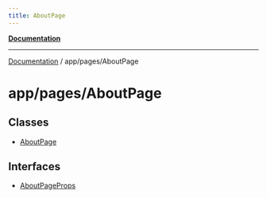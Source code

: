 ```yaml
---
title: AboutPage
---
```


[**Documentation**](../../../index.md)

***

[Documentation](../../../index.md) / app/pages/AboutPage

# app/pages/AboutPage

## Classes

- [AboutPage](classes/AboutPage.md)

## Interfaces

- [AboutPageProps](interfaces/AboutPageProps.md)
